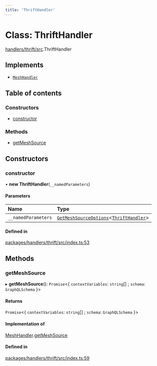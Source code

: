 ```yaml
---
title: 'ThriftHandler'
---
```


# Class: ThriftHandler

[handlers/thrift/src](../modules/handlers_thrift_src).ThriftHandler

## Implements

- [`MeshHandler`](/docs/api/interfaces/types_src.MeshHandler)

## Table of contents

### Constructors

- [constructor](handlers_thrift_src.ThriftHandler#constructor)

### Methods

- [getMeshSource](handlers_thrift_src.ThriftHandler#getmeshsource)

## Constructors

### constructor

• **new ThriftHandler**(`__namedParameters`)

#### Parameters

| Name | Type |
| :------ | :------ |
| `__namedParameters` | [`GetMeshSourceOptions`](../modules/types_src#getmeshsourceoptions)\<[`ThriftHandler`](/docs/api/interfaces/types_src.YamlConfig.ThriftHandler)> |

#### Defined in

[packages/handlers/thrift/src/index.ts:53](https://github.com/Urigo/graphql-mesh/blob/master/packages/handlers/thrift/src/index.ts#L53)

## Methods

### getMeshSource

▸ **getMeshSource**(): `Promise`\<\{ `contextVariables`: `string`[] ; `schema`: `GraphQLSchema`  }>

#### Returns

`Promise`\<\{ `contextVariables`: `string`[] ; `schema`: `GraphQLSchema`  }>

#### Implementation of

[MeshHandler](/docs/api/interfaces/types_src.MeshHandler).[getMeshSource](/docs/api/interfaces/types_src.MeshHandler#getmeshsource)

#### Defined in

[packages/handlers/thrift/src/index.ts:59](https://github.com/Urigo/graphql-mesh/blob/master/packages/handlers/thrift/src/index.ts#L59)
